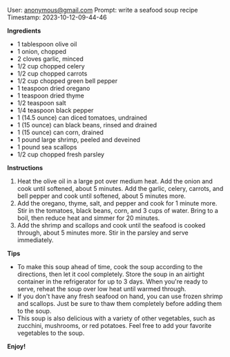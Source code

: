User: anonymous@gmail.com
Prompt: write a seafood  soup recipe
Timestamp: 2023-10-12-09-44-46

**Ingredients**

* 1 tablespoon olive oil
* 1 onion, chopped
* 2 cloves garlic, minced
* 1/2 cup chopped celery
* 1/2 cup chopped carrots
* 1/2 cup chopped green bell pepper
* 1 teaspoon dried oregano
* 1 teaspoon dried thyme
* 1/2 teaspoon salt
* 1/4 teaspoon black pepper
* 1 (14.5 ounce) can diced tomatoes, undrained
* 1 (15 ounce) can black beans, rinsed and drained
* 1 (15 ounce) can corn, drained
* 1 pound large shrimp, peeled and deveined
* 1 pound sea scallops
* 1/2 cup chopped fresh parsley

**Instructions**

1. Heat the olive oil in a large pot over medium heat. Add the onion and cook until softened, about 5 minutes. Add the garlic, celery, carrots, and bell pepper and cook until softened, about 5 minutes more.
2. Add the oregano, thyme, salt, and pepper and cook for 1 minute more. Stir in the tomatoes, black beans, corn, and 3 cups of water. Bring to a boil, then reduce heat and simmer for 20 minutes.
3. Add the shrimp and scallops and cook until the seafood is cooked through, about 5 minutes more. Stir in the parsley and serve immediately.

**Tips**

* To make this soup ahead of time, cook the soup according to the directions, then let it cool completely. Store the soup in an airtight container in the refrigerator for up to 3 days. When you're ready to serve, reheat the soup over low heat until warmed through.
* If you don't have any fresh seafood on hand, you can use frozen shrimp and scallops. Just be sure to thaw them completely before adding them to the soup.
* This soup is also delicious with a variety of other vegetables, such as zucchini, mushrooms, or red potatoes. Feel free to add your favorite vegetables to the soup.

**Enjoy!**